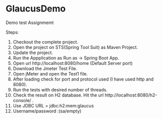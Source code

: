 # GlaucusDemo
Demo test Assignmemt

Steps:
1. Checkout the complete project. 
2. Open the project on STS(Spring Tool Suit) as Maven Project.
3. Update the project.
4. Run the Appplication as Run as -> Spring Boot App.
5. Open url http://localhost:8080/home (Default Server port)
6. Download the Jmeter Test File.
7. Open jMeter and open the Test1 file.
8. After loading check for port and protocol used (I have used http and 8080).
9. Run the tests with desired number of threads.
10. Check the result on H2 database. Hit the url http://localhost:8080/h2-console/ .
11. Use JDBC URL = jdbc:h2:mem:glaucus
12. Username/password :(sa/empty)
